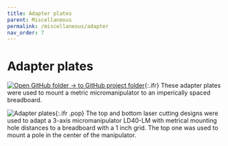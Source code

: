 ```yaml
---
title: Adapter plates
parent: Miscellaneous
permalink: /miscellaneous/adapter
nav_order: 7
---
```


# Adapter plates

[![Open GitHub folder]({{site.baseurl}}/assets/img/GitHub-Mark-32px.png) → to GitHub project folder](https://github.com/reiserlab/Fly-Lab-Gear/tree/main/Miscellaneous/Adapter_metric-imperial_manipulator){:.ifr}
These adapter plates were used to mount a metric micromanipulator to an imperically spaced breadboard.

![Adapter plates]({{site.baseurl}}/assets/img/Miscellaneous/Adapter_metric-imperial_manipulator/Adapter_metric-imperial_micro-manipulator_bottom.png){:.ifr .pop}
The top and bottom laser cutting designs were used to adapt a 3-axis micromanipulator LD40-LM with metrical mounting hole distances to a breadboard with a 1 inch grid. The top one was used to mount a pole in the center of the manipulator.
